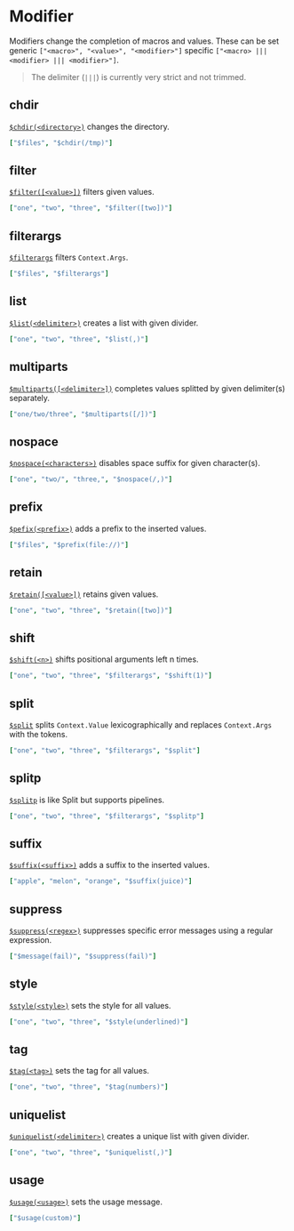 # Modifier

Modifiers change the completion of macros and values.
These can be set generic `["<macro>", "<value>", "<modifier>"]` specific `["<macro> ||| <modifier> ||| <modifier>"]`.

> The delimiter (` ||| `) is currently very strict and not trimmed.

## chdir

[`$chdir(<directory>)`](https://rsteube.github.io/carapace/carapace/action/chdir.html) changes the directory.

```yaml
["$files", "$chdir(/tmp)"]
```

## filter

[`$filter([<value>])`](https://rsteube.github.io/carapace/carapace/action/filter.html) filters given values.

```yaml
["one", "two", "three", "$filter([two])"]
```

## filterargs

[`$filterargs`](https://rsteube.github.io/carapace/carapace/action/filterArgs.html) filters `Context.Args`.

```yaml
["$files", "$filterargs"]
```

## list

[`$list(<delimiter>)`](https://rsteube.github.io/carapace/carapace/action/list.html) creates a list with given divider.

```yaml
["one", "two", "three", "$list(,)"]
```

## multiparts

[`$multiparts([<delimiter>])`](https://rsteube.github.io/carapace/carapace/action/multiParts.html) completes values splitted by given delimiter(s) separately.

```yaml
["one/two/three", "$multiparts([/])"]
```

## nospace

[`$nospace(<characters>)`](https://rsteube.github.io/carapace/carapace/action/noSpace.html) disables space suffix for given character(s).

```yaml
["one", "two/", "three,", "$nospace(/,)"]
```

## prefix

[`$pefix(<prefix>)`](https://rsteube.github.io/carapace/carapace/action/prefix.html) adds a prefix to the inserted values.

```yaml
["$files", "$prefix(file://)"]
```

## retain

[`$retain([<value>])`](https://rsteube.github.io/carapace/carapace/action/retain.html) retains given values.

```yaml
["one", "two", "three", "$retain([two])"]
```

## shift

[`$shift(<n>)`](https://rsteube.github.io/carapace/carapace/action/shift.html) shifts positional arguments left n times.

```yaml
["one", "two", "three", "$filterargs", "$shift(1)"]
```

## split

[`$split`](https://rsteube.github.io/carapace/carapace/action/split.html) splits `Context.Value` lexicographically and replaces `Context.Args` with the tokens.

```yaml
["one", "two", "three", "$filterargs", "$split"]
```

## splitp

[`$splitp`](https://rsteube.github.io/carapace/carapace/action/splitP.html) is like Split but supports pipelines.

```yaml
["one", "two", "three", "$filterargs", "$splitp"]
```

## suffix

[`$suffix(<suffix>)`](https://rsteube.github.io/carapace/carapace/action/suffix.html) adds a suffix to the inserted values.

```yaml
["apple", "melon", "orange", "$suffix(juice)"]
```

## suppress

[`$suppress(<regex>)`](https://rsteube.github.io/carapace/carapace/action/suppress.html) suppresses specific error messages using a regular expression.
```yaml
["$message(fail)", "$suppress(fail)"]
```

## style

[`$style(<style>)`](https://rsteube.github.io/carapace/carapace/action/style.html) sets the style for all values.

```yaml
["one", "two", "three", "$style(underlined)"]
```

## tag

[`$tag(<tag>)`](https://rsteube.github.io/carapace/carapace/action/tag.html) sets the tag for all values.

```yaml
["one", "two", "three", "$tag(numbers)"]
```

## uniquelist

[`$uniquelist(<delimiter>)`](https://rsteube.github.io/carapace/carapace/action/uniqueList.html) creates a unique list with given divider.

```yaml
["one", "two", "three", "$uniquelist(,)"]
```

## usage

[`$usage(<usage>)`](https://rsteube.github.io/carapace/carapace/action/usage.html) sets the usage message.

```yaml
["$usage(custom)"]
```
